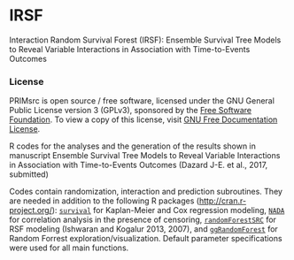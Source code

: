 # IRSF
Interaction Random Survival Forest (IRSF): Ensemble Survival Tree Models to Reveal Variable Interactions in Association with Time-to-Events Outcomes

### License

PRIMsrc is open source / free software, licensed under the GNU General Public License version 3 (GPLv3), 
sponsored by the [Free Software Foundation](http://www.fsf.org/). To view a copy of this license, visit 
[GNU Free Documentation License](http://www.gnu.org/licenses/gpl-3.0.html).


R codes for the analyses and the generation of the results shown in manuscript Ensemble Survival Tree Models to Reveal Variable Interactions in Association with Time-to-Events Outcomes (Dazard J-E. et al., 2017, submitted)

Codes contain randomization, interaction and prediction subroutines. They are needed in addition to the following R packages (http://cran.r-project.org/): [`survival`](https://CRAN.R-project.org/package=survival) for Kaplan-Meier and Cox regression modeling, [`NADA`](https://CRAN.R-project.org/package=NADA) for correlation analysis in the presence of censoring, [`randomForestSRC`](https://CRAN.R-project.org/package=randomForestSRC) for RSF modeling (Ishwaran and Kogalur 2013, 2007), and [`ggRandomForest`](https://CRAN.R-project.org/package=ggRandomForest) for Random Forrest exploration/visualization. Default parameter specifications were used for all main functions. 
